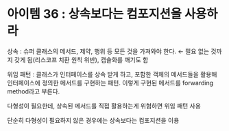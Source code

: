 # 아이템 36 : 상속보다는 컴포지션을 사용하라

상속 : 슈퍼 클래스의 메서드, 제약, 행위 등 모든 것을 가져와야 한다. ← 필요 없는 것까지 갖게 됨(리스코프 치환 원칙 위반), 캡슐화를 깨기도 함

위임 패턴 : 클래스가 인터페이스를 상속 받게 하고, 포함한 객체의 메서드들을 활용해 인터페이스에 정의한 메서드를 구현하는 패턴. 이렇게 구현된 메서드를 forwarding method라고 부른다.

다형성이 필요한데, 상속된 메서드를 직접 활용하는게 위험하면 위임 패턴 사용

단순히 다형성이 필요하지 않은 경우에는 상속보다는 컴포지션을 이용